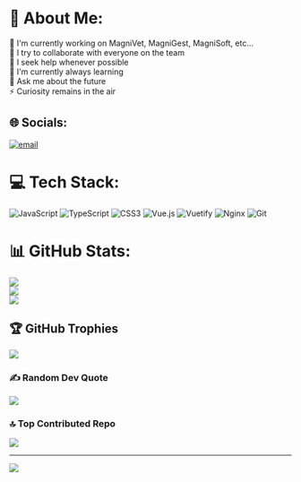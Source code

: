 # 💫 About Me:
🔭 I'm currently working on MagniVet, MagniGest, MagniSoft, etc...<br>👯 I try to collaborate with everyone on the team<br>🤝 I seek help whenever possible<br>🌱 I'm currently always learning<br>💬 Ask me about the future<br>⚡ Curiosity remains in the air


## 🌐 Socials:
[![email](https://img.shields.io/badge/Email-D14836?logo=gmail&logoColor=white)](mailto:maik.ribeiro@magnisoft.pt) 

# 💻 Tech Stack:
![JavaScript](https://img.shields.io/badge/javascript-%23323330.svg?style=for-the-badge&logo=javascript&logoColor=%23F7DF1E) ![TypeScript](https://img.shields.io/badge/typescript-%23007ACC.svg?style=for-the-badge&logo=typescript&logoColor=white) ![CSS3](https://img.shields.io/badge/css3-%231572B6.svg?style=for-the-badge&logo=css3&logoColor=white) ![Vue.js](https://img.shields.io/badge/vue.js-%2335495e.svg?style=for-the-badge&logo=vuedotjs&logoColor=%234FC08D) ![Vuetify](https://img.shields.io/badge/Vuetify-1867C0?style=for-the-badge&logo=vuetify&logoColor=AEDDFF) ![Nginx](https://img.shields.io/badge/nginx-%23009639.svg?style=for-the-badge&logo=nginx&logoColor=white) ![Git](https://img.shields.io/badge/git-%23F05033.svg?style=for-the-badge&logo=git&logoColor=white)
# 📊 GitHub Stats:
![](https://github-readme-stats.vercel.app/api?username=MaikMagnisoft&theme=dark&hide_border=false&include_all_commits=true&count_private=true)<br/>
![](https://nirzak-streak-stats.vercel.app/?user=MaikMagnisoft&theme=dark&hide_border=false)<br/>
![](https://github-readme-stats.vercel.app/api/top-langs/?username=MaikMagnisoft&theme=dark&hide_border=false&include_all_commits=true&count_private=true&layout=compact)

## 🏆 GitHub Trophies
![](https://github-profile-trophy.vercel.app/?username=MaikMagnisoft&theme=radical&no-frame=false&no-bg=true&margin-w=4)

### ✍️ Random Dev Quote
![](https://quotes-github-readme.vercel.app/api?type=horizontal&theme=radical)

### 🔝 Top Contributed Repo
![](https://github-contributor-stats.vercel.app/api?username=MaikMagnisoft&limit=5&theme=dark&combine_all_yearly_contributions=true)

---
[![](https://visitcount.itsvg.in/api?id=MaikMagnisoft&icon=0&color=0)](https://visitcount.itsvg.in)

<!-- Proudly created with GPRM ( https://gprm.itsvg.in ) -->
